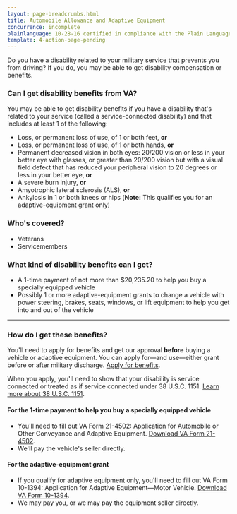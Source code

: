 ```yaml
---
layout: page-breadcrumbs.html
title: Automobile Allowance and Adaptive Equipment
concurrence: incomplete
plainlanguage: 10-28-16 certified in compliance with the Plain Language Act
template: 4-action-page-pending
---
```


<div class="va-introtext">

Do you have a disability related to your military service that prevents you from driving? If you do, you may be able to get disability compensation or benefits. 

</div>


<div class="feature" markdown="1">

### Can I get disability benefits from VA?

You may be able to get disability benefits if you have a disability that's related to your service (called a service-connected disability) and that includes at least 1 of the following:
  - Loss, or permanent loss of use, of 1 or both feet, **or**
  - Loss, or permanent loss of use, of 1 or both hands, **or**
  - Permanent decreased vision in both eyes: 20/200 vision or less in your better eye with glasses, or greater than 20/200 vision but with a visual field defect that has reduced your peripheral vision to 20 degrees or less in your better eye, **or**
  - A severe burn injury, **or**
  - Amyotrophic lateral sclerosis (ALS), **or**
  - Ankylosis in 1 or both knees or hips (**Note:** This qualifies you for an adaptive-equipment grant only)

### Who's covered?

- Veterans
- Servicemembers
</div>

### What kind of disability benefits can I get?

- A 1-time payment of not more than $20,235.20 to help you buy a specially equipped vehicle
- Possibly 1 or more adaptive-equipment grants to change a vehicle with power steering, brakes, seats, windows, or lift equipment to help you get into and out of the vehicle

-----

### How do I get these benefits?

You'll need to apply for benefits and get our approval **before** buying a vehicle or adaptive equipment. You can apply for—and use—either grant before or after military discharge. [Apply for benefits](/disability-benefits/apply/).

When you apply, you'll need to show that your disability is service connected or treated as if service connected under 38 U.S.C. 1151. [Learn more about 38 U.S.C. 1151](/disability-benefits/conditions/special-claims/title-38-USC-1151/).

#### For the 1-time payment to help you buy a specially equipped vehicle 
- You'll need to fill out VA Form 21-4502: Application for Automobile or Other Conveyance and Adaptive Equipment.
[Download VA Form 21-4502](http://www.vba.va.gov/pubs/forms/VBA-21-4502-ARE.pdf). 
- We'll pay the vehicle's seller directly. 

#### For the adaptive-equipment grant
- If you qualify for adaptive equipment only, you'll need to fill out VA Form 10-1394: Application for Adaptive Equipment—Motor Vehicle. [Download VA Form 10-1394](http://www.va.gov/vaforms/medical/pdf/10-1394-fill.pdf).
- We may pay you, or we may pay the equipment seller directly.  

